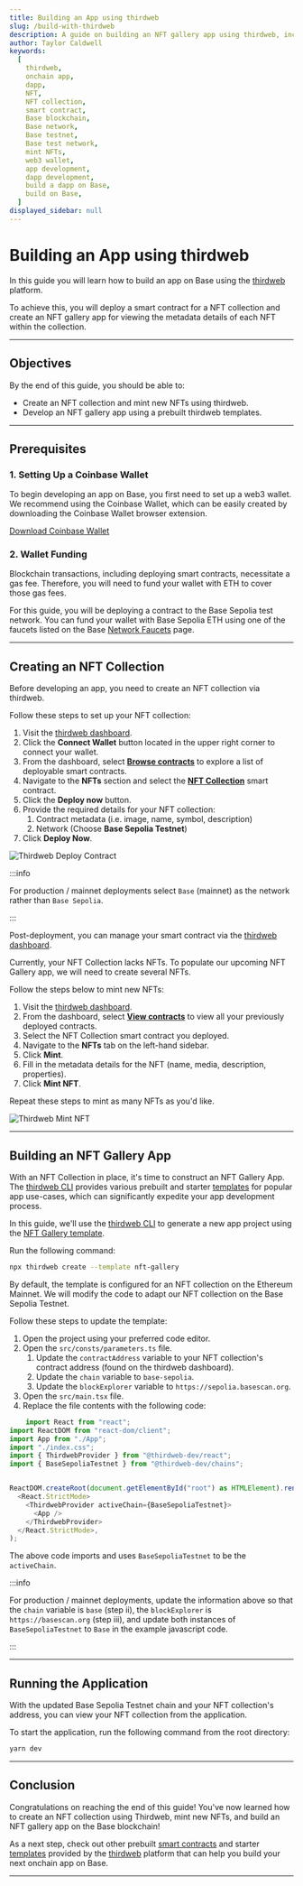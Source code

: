 ```yaml
---
title: Building an App using thirdweb
slug: /build-with-thirdweb
description: A guide on building an NFT gallery app using thirdweb, including steps for creating an NFT collection, minting NFTs, and configuring the app for the Base testnet.
author: Taylor Caldwell
keywords:
  [
    thirdweb,
    onchain app,
    dapp,
    NFT,
    NFT collection,
    smart contract,
    Base blockchain,
    Base network,
    Base testnet,
    Base test network,
    mint NFTs,
    web3 wallet,
    app development,
    dapp development,
    build a dapp on Base,
    build on Base,
  ]
displayed_sidebar: null
---
```


# Building an App using thirdweb

In this guide you will learn how to build an app on Base using the [thirdweb](https://portal.thirdweb.com/) platform.

To achieve this, you will deploy a smart contract for a NFT collection and create an NFT gallery app for viewing the metadata details of each NFT within the collection.

---

## Objectives

By the end of this guide, you should be able to:

- Create an NFT collection and mint new NFTs using thirdweb.
- Develop an NFT gallery app using a prebuilt thirdweb templates.

---

## Prerequisites

### 1. Setting Up a Coinbase Wallet

To begin developing an app on Base, you first need to set up a web3 wallet. We recommend using the Coinbase Wallet, which can be easily created by downloading the Coinbase Wallet browser extension.

[Download Coinbase Wallet](https://chrome.google.com/webstore/detail/coinbase-wallet-extension/hnfanknocfeofbddgcijnmhnfnkdnaad?hl=en)

### 2. Wallet Funding

Blockchain transactions, including deploying smart contracts, necessitate a gas fee. Therefore, you will need to fund your wallet with ETH to cover those gas fees.

For this guide, you will be deploying a contract to the Base Sepolia test network. You can fund your wallet with Base Sepolia ETH using one of the faucets listed on the Base [Network Faucets](https://docs.base.org/tools/network-faucets) page.

---

## Creating an NFT Collection

Before developing an app, you need to create an NFT collection via thirdweb.

Follow these steps to set up your NFT collection:

1. Visit the [thirdweb dashboard](https://thirdweb.com/dashboard).
2. Click the **Connect Wallet** button located in the upper right corner to connect your wallet.
3. From the dashboard, select **[Browse contracts](https://thirdweb.com/explore)** to explore a list of deployable smart contracts.
4. Navigate to the **NFTs** section and select the **[NFT Collection](https://thirdweb.com/thirdweb.eth/TokenERC721)** smart contract.
5. Click the **Deploy now** button.
6. Provide the required details for your NFT collection:
   1. Contract metadata (i.e. image, name, symbol, description)
   2. Network (Choose **Base Sepolia Testnet**)
7. Click **Deploy Now**.

![Thirdweb Deploy Contract](../../assets/images/build-with-thirdweb/deploy-contract.png)

:::info

For production / mainnet deployments select `Base` (mainnet) as the network rather than `Base Sepolia`.

:::

Post-deployment, you can manage your smart contract via the [thirdweb dashboard](https://thirdweb.com/dashboard/contracts).

Currently, your NFT Collection lacks NFTs. To populate our upcoming NFT Gallery app, we will need to create several NFTs.

Follow the steps below to mint new NFTs:

1. Visit the [thirdweb dashboard](https://thirdweb.com/dashboard).
2. From the dashboard, select **[View contracts](https://thirdweb.com/dashboard/contracts)** to view all your previously deployed contracts.
3. Select the NFT Collection smart contract you deployed.
4. Navigate to the **NFTs** tab on the left-hand sidebar.
5. Click **Mint**.
6. Fill in the metadata details for the NFT (name, media, description, properties).
7. Click **Mint NFT**.

Repeat these steps to mint as many NFTs as you'd like.

![Thirdweb Mint NFT](../../assets/images/build-with-thirdweb/mint-nft.png)

---

## Building an NFT Gallery App

With an NFT Collection in place, it's time to construct an NFT Gallery App. The [thirdweb CLI](https://portal.thirdweb.com/cli) provides various prebuilt and starter [templates](https://portal.thirdweb.com/templates) for popular app use-cases, which can significantly expedite your app development process.

In this guide, we'll use the [thirdweb CLI](https://portal.thirdweb.com/cli) to generate a new app project using the [NFT Gallery template](https://github.com/thirdweb-example/nft-gallery).

Run the following command:

```bash
npx thirdweb create --template nft-gallery
```

By default, the template is configured for an NFT collection on the Ethereum Mainnet. We will modify the code to adapt our NFT collection on the Base Sepolia Testnet.

Follow these steps to update the template:

1. Open the project using your preferred code editor.
2. Open the `src/consts/parameters.ts` file.
   1. Update the `contractAddress` variable to your NFT collection's contract address (found on the thirdweb dashboard).
   2. Update the `chain` variable to `base-sepolia`.
   3. Update the `blockExplorer` variable to `https://sepolia.basescan.org`.
3. Open the `src/main.tsx` file.
4. Replace the file contents with the following code:

```javascript
    import React from "react";
import ReactDOM from "react-dom/client";
import App from "./App";
import "./index.css";
import { ThirdwebProvider } from "@thirdweb-dev/react";
import { BaseSepoliaTestnet } from "@thirdweb-dev/chains";


ReactDOM.createRoot(document.getElementById("root") as HTMLElement).render(
  <React.StrictMode>
    <ThirdwebProvider activeChain={BaseSepoliaTestnet}>
      <App />
    </ThirdwebProvider>
  </React.StrictMode>,
);
```

The above code imports and uses `BaseSepoliaTestnet` to be the `activeChain`.

:::info

For production / mainnet deployments, update the information above so that the `chain` variable is `base` (step ii), the `blockExplorer` is `https://basescan.org` (step iii), and update both instances of `BaseSepoliaTestnet` to `Base` in the example javascript code.

:::

---

## Running the Application

With the updated Base Sepolia Testnet chain and your NFT collection's address, you can view your NFT collection from the application.

To start the application, run the following command from the root directory:

```bash
yarn dev
```

---

## Conclusion

Congratulations on reaching the end of this guide! You've now learned how to create an NFT collection using Thirdweb, mint new NFTs, and build an NFT gallery app on the Base blockchain!

As a next step, check out other prebuilt [smart contracts](https://thirdweb.com/explore) and starter [templates](https://portal.thirdweb.com/templates) provided by the [thirdweb](https://portal.thirdweb.com) platform that can help you build your next onchain app on Base.

---
